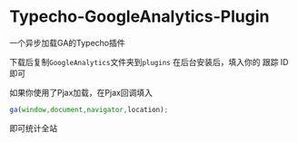 # Typecho-GoogleAnalytics-Plugin
一个异步加载GA的Typecho插件
 
下载后复制`GoogleAnalytics`文件夹到`plugins`
在后台安装后，填入你的 跟踪 ID 即可

如果你使用了Pjax加载，在Pjax回调填入

```javascript
ga(window,document,navigator,location);
```
即可统计全站
